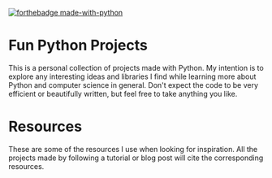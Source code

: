 [![forthebadge made-with-python](http://ForTheBadge.com/images/badges/made-with-python.svg)](https://www.python.org/)

# Fun Python Projects

This is a personal collection of projects made with Python. My intention is to explore any interesting ideas and libraries I find while learning more about Python and computer science in general. Don't expect the code to be very efficient or beautifully written, but feel free to take anything you like.

# Resources

These are some of the resources I use when looking for inspiration. All the projects made by following a tutorial or blog post will cite the corresponding resources.
